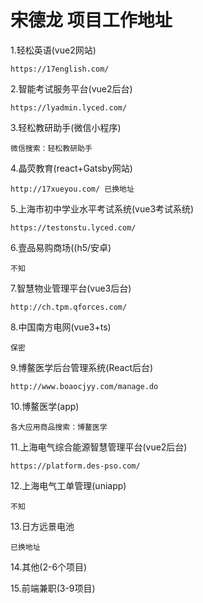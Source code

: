 # 宋德龙 项目工作地址

1.轻松英语(vue2网站)

```
https://17english.com/
```

2.智能考试服务平台(vue2后台)

```
https://lyadmin.lyced.com/
```

3.轻松教研助手(微信小程序)

```
微信搜索：轻松教研助手
```

4.晶荧教育(react+Gatsby网站)

```
http://17xueyou.com/ 已换地址
```

5.上海市初中学业水平考试系统(vue3考试系统)

```
https://testonstu.lyced.com/
```

6.壹品易购商场(\(h5/安卓)

```
不知
```

7.智慧物业管理平台(vue3后台)

```
http://ch.tpm.qforces.com/
```

8.中国南方电网(vue3+ts)

```
保密
```

9.博鳌医学后台管理系统(React后台)

```
http://www.boaocjyy.com/manage.do
```

10.博鳌医学(app)

```
各大应用商品搜索：博鳌医学
```

11.上海电气综合能源智慧管理平台(vue2后台)

```
https://platform.des-pso.com/
```

12.上海电气工单管理(uniapp)

```
不知
```

13.日方远景电池

```
已换地址
```

14.其他(2-6个项目)

15.前端兼职(3-9项目)